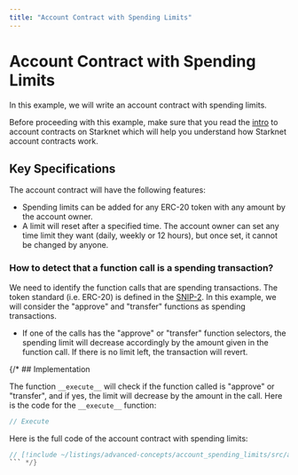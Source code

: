 ```yaml
---
title: "Account Contract with Spending Limits"
---
```


# Account Contract with Spending Limits

In this example, we will write an account contract with spending limits.

Before proceeding with this example, make sure that you read the [intro](./account_contract) to account contracts on Starknet which will help you understand how Starknet account contracts work.

## Key Specifications

The account contract will have the following features: 

- Spending limits can be added for any ERC-20 token with any amount by the account owner.
- A limit will reset after a specified time. The account owner can set any time limit they want (daily, weekly or 12 hours), but once set, it cannot be changed by anyone.

### How to detect that a function call is a spending transaction?

We need to identify the function calls that are spending transactions.
The token standard (i.e. ERC-20) is defined in the [SNIP-2](https://github.com/starknet-io/SNIPs/blob/main/SNIPS/snip-2.md).
 In this example, we will consider the "approve" and "transfer" functions as spending transactions.

- If one of the calls has the "approve" or "transfer" function selectors, the spending limit will decrease accordingly by the amount given in the function call. If there is no limit left, the transaction will revert.

{/* ## Implementation

The function `__execute__` will check if the function called is "approve" or "transfer", and if yes, the limit will decrease by the amount in the call. Here is the code for the `__execute__` function: 

```rust
// Execute
```

Here is the full code of the account contract with spending limits:

```rust
// [!include ~/listings/advanced-concepts/account_spending_limits/src/account.cairo]
``` */}